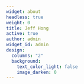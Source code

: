 ```yaml
---
widget: about
headless: true
weight: 0
title: Jeff Hong
active: true
author: admin
widget_id: admin
design:
  columns: "2"
  background:
    text_color_light: false
    image_darken: 0
---
```

